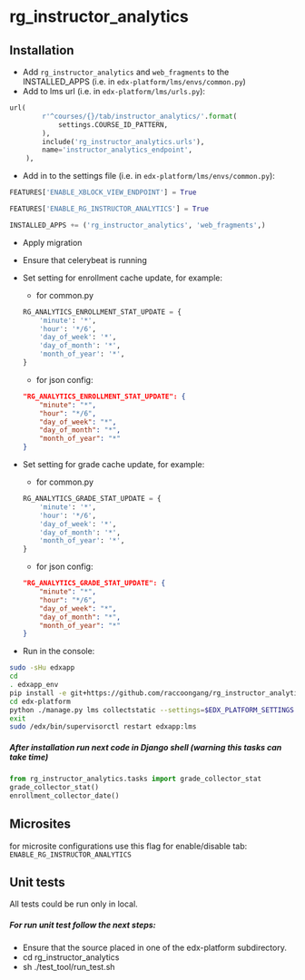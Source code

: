 # rg_instructor_analytics

## Installation
* Add `rg_instructor_analytics` and `web_fragments` to the INSTALLED_APPS (i.e. in `edx-platform/lms/envs/common.py`)
* Add to lms url (i.e. in `edx-platform/lms/urls.py`): 
```python
url(
        r'^courses/{}/tab/instructor_analytics/'.format(
            settings.COURSE_ID_PATTERN,
        ),
        include('rg_instructor_analytics.urls'),
        name='instructor_analytics_endpoint',
    ),
```
* Add in to the settings file (i.e. in `edx-platform/lms/envs/common.py`): 
```python
FEATURES['ENABLE_XBLOCK_VIEW_ENDPOINT'] = True

FEATURES['ENABLE_RG_INSTRUCTOR_ANALYTICS'] = True

INSTALLED_APPS += ('rg_instructor_analytics', 'web_fragments',)
```
* Apply migration
* Ensure that celerybeat is running
* Set setting for enrollment cache update, for example:
    * for common.py
    ```python
    RG_ANALYTICS_ENROLLMENT_STAT_UPDATE = {
        'minute': '*',
        'hour': '*/6',
        'day_of_week': '*',
        'day_of_month': '*',
        'month_of_year': '*',
    }
    ```
    * for json config:

    ```json
    "RG_ANALYTICS_ENROLLMENT_STAT_UPDATE": {
        "minute": "*",
        "hour": "*/6",
        "day_of_week": "*",
        "day_of_month": "*",
        "month_of_year": "*"
    }
    ```
* Set setting for grade cache update, for example:
    * for common.py
    ```python
    RG_ANALYTICS_GRADE_STAT_UPDATE = {
        'minute': '*',
        'hour': '*/6',
        'day_of_week': '*',
        'day_of_month': '*',
        'month_of_year': '*',
    }
    ```
    * for json config:

    ```json
    "RG_ANALYTICS_GRADE_STAT_UPDATE": {
        "minute": "*",
        "hour": "*/6",
        "day_of_week": "*",
        "day_of_month": "*",
        "month_of_year": "*"
    }
    ```
* Run in the console:
```bash
sudo -sHu edxapp
cd 
. edxapp_env
pip install -e git+https://github.com/raccoongang/rg_instructor_analytics@master#egg=rg_instructor_analytics
cd edx-platform
python ./manage.py lms collectstatic --settings=$EDX_PLATFORM_SETTINGS --noinput
exit
sudo /edx/bin/supervisorctl restart edxapp:lms
```

##### After installation run next code in Django shell (warning this tasks can take time) 
```python
from rg_instructor_analytics.tasks import grade_collector_stat
grade_collector_stat()
enrollment_collector_date()
```

## Microsites 

for microsite configurations use this flag for enable/disable tab: `ENABLE_RG_INSTRUCTOR_ANALYTICS`

## Unit tests
All tests could be run only in local. 
##### For run unit test follow the next steps:
* Ensure that the source placed in one of the edx-platform subdirectory.
* cd rg_instructor_analytics
* sh ./test_tool/run_test.sh

